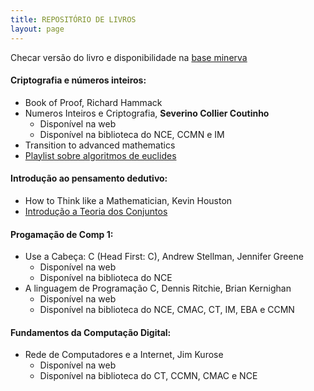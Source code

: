 ```yaml
---
title: REPOSITÓRIO DE LIVROS
layout: page
---
```


Checar versão do livro e disponibilidade na [base minerva](https://minerva.ufrj.br/F?RN=899407334)

#### Criptografia e números inteiros:
 - Book of Proof, Richard Hammack
 - Numeros Inteiros e Criptografia, <b>Severino Collier Coutinho</b>
    - Disponível na web
    - Disponível na biblioteca do NCE, CCMN e IM
 - Transition to advanced mathematics
 - [Playlist sobre algoritmos de euclides](https://www.youtube.com/watch?v=o7axIIFY3Ko&list=PL6M_C0L8RzIxIOJxs-1VCwSxSHZy3yAGW)

#### Introdução ao pensamento dedutivo:
 - How to Think like a Mathematician, Kevin Houston
 - [Introdução a Teoria dos Conjuntos](https://www.dm.ufscar.br/profs/sampaio/itc.html)

#### Progamação de Comp 1:
 - Use a Cabeça: C (Head First: C), Andrew Stellman, Jennifer Greene
    - Disponível na web
    - Disponível na biblioteca do NCE
 - A linguagem de Programação C, Dennis Ritchie, Brian Kernighan
    - Disponível na web
    - Disponível na biblioteca do NCE, CMAC, CT, IM, EBA e CCMN

#### Fundamentos da Computação Digital:
 - Rede de Computadores e a Internet, Jim Kurose 
    - Disponível na web
    - Disponível na biblioteca do CT, CCMN, CMAC e NCE

